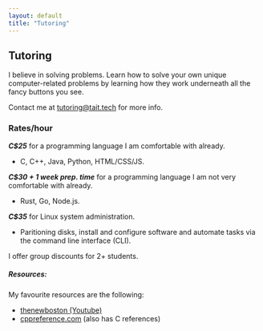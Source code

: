 ```yaml
---
layout: default
title: "Tutoring"
---
```


## Tutoring

I believe in solving problems.
Learn how to solve your own unique computer-related problems by learning how they work underneath all the fancy buttons you see.

Contact me at [tutoring@tait.tech](mailto:tutoring@tait.tech) for more info.


### Rates/hour

***C$25*** for a programming language I am comfortable with already.
* C, C++, Java, Python, HTML/CSS/JS.

***C$30 + 1 week prep. time*** for a programming language I am not very comfortable with already.
* Rust, Go, Node.js.

***C$35*** for Linux system administration.
* Paritioning disks, install and configure software and automate tasks via the command line interface (CLI).

I offer group discounts for 2+ students. 

##### Resources:

My favourite resources are the following:

* [thenewboston (Youtube)](https://www.youtube.com/user/thenewboston)
* [cppreference.com](https://cppreference.com) (also has C references)
